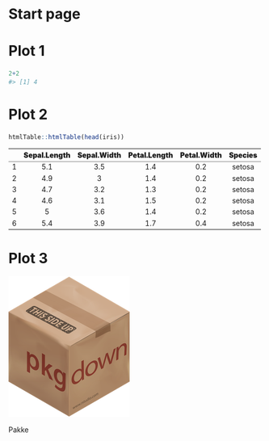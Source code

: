 Start page
================

<!-- README.md is generated from README.Rmd. Please edit that file -->

# Plot 1

``` r
2+2
#> [1] 4
```

# Plot 2

``` r
htmlTable::htmlTable(head(iris))
```

<table class="gmisc_table" style="border-collapse: collapse; margin-top: 1em; margin-bottom: 1em;">
<thead>
<tr>
<th style="border-bottom: 1px solid grey; border-top: 2px solid grey;">
</th>
<th style="font-weight: 900; border-bottom: 1px solid grey; border-top: 2px solid grey; text-align: center;">
Sepal.Length
</th>
<th style="font-weight: 900; border-bottom: 1px solid grey; border-top: 2px solid grey; text-align: center;">
Sepal.Width
</th>
<th style="font-weight: 900; border-bottom: 1px solid grey; border-top: 2px solid grey; text-align: center;">
Petal.Length
</th>
<th style="font-weight: 900; border-bottom: 1px solid grey; border-top: 2px solid grey; text-align: center;">
Petal.Width
</th>
<th style="font-weight: 900; border-bottom: 1px solid grey; border-top: 2px solid grey; text-align: center;">
Species
</th>
</tr>
</thead>
<tbody>
<tr>
<td style="text-align: left;">
1
</td>
<td style="text-align: center;">
5.1
</td>
<td style="text-align: center;">
3.5
</td>
<td style="text-align: center;">
1.4
</td>
<td style="text-align: center;">
0.2
</td>
<td style="text-align: center;">
setosa
</td>
</tr>
<tr>
<td style="text-align: left;">
2
</td>
<td style="text-align: center;">
4.9
</td>
<td style="text-align: center;">
3
</td>
<td style="text-align: center;">
1.4
</td>
<td style="text-align: center;">
0.2
</td>
<td style="text-align: center;">
setosa
</td>
</tr>
<tr>
<td style="text-align: left;">
3
</td>
<td style="text-align: center;">
4.7
</td>
<td style="text-align: center;">
3.2
</td>
<td style="text-align: center;">
1.3
</td>
<td style="text-align: center;">
0.2
</td>
<td style="text-align: center;">
setosa
</td>
</tr>
<tr>
<td style="text-align: left;">
4
</td>
<td style="text-align: center;">
4.6
</td>
<td style="text-align: center;">
3.1
</td>
<td style="text-align: center;">
1.5
</td>
<td style="text-align: center;">
0.2
</td>
<td style="text-align: center;">
setosa
</td>
</tr>
<tr>
<td style="text-align: left;">
5
</td>
<td style="text-align: center;">
5
</td>
<td style="text-align: center;">
3.6
</td>
<td style="text-align: center;">
1.4
</td>
<td style="text-align: center;">
0.2
</td>
<td style="text-align: center;">
setosa
</td>
</tr>
<tr>
<td style="border-bottom: 2px solid grey; text-align: left;">
6
</td>
<td style="border-bottom: 2px solid grey; text-align: center;">
5.4
</td>
<td style="border-bottom: 2px solid grey; text-align: center;">
3.9
</td>
<td style="border-bottom: 2px solid grey; text-align: center;">
1.7
</td>
<td style="border-bottom: 2px solid grey; text-align: center;">
0.4
</td>
<td style="border-bottom: 2px solid grey; text-align: center;">
setosa
</td>
</tr>
</tbody>
</table>

# Plot 3

![](man/figures/logo.png)

Pakke
